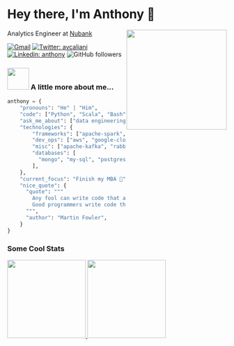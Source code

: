 # Hey there, I'm Anthony 👋


<img align='right' src="https://media.giphy.com/media/M9gbBd9nbDrOTu1Mqx/giphy.gif" width="230">

Analytics Engineer at [Nubank](https://github.com/nubank)

[![Gmail](https://img.shields.io/badge/-email-red?style=flat-square&logo=gmail&logoColor=white)](mailto:avcaliani.it@gmail.com)
[![Twitter: avcaliani](https://img.shields.io/badge/-avcaliani-1d9bf0?style=flat-square&logo=Twitter&logoColor=white)](https://twitter.com/avcaliani)
[![Linkedin: anthony](https://img.shields.io/badge/-anthony-blue?style=flat-square&logo=Linkedin&logoColor=white)](https://www.linkedin.com/in/anthonycaliani)
![GitHub followers](https://img.shields.io/github/followers/avcaliani?label=Follow&style=social)

### <img src="https://media.giphy.com/media/VgCDAzcKvsR6OM0uWg/giphy.gif" width="50"> A little more about me...  

```python
anthony = {
    "pronouns": "He" | "Him",
    "code": ["Python", "Scala", "Bash"],
    "ask_me_about": ["data engineering", "tech", "e-sports (fps)"],
    "technologies": {
        "frameworks": ["apache-spark", "pandas", "fast-api"],
        "dev_ops": ["aws", "google-cloud", "docker🐳"],
        "misc": ["apache-kafka", "rabbit-mq", "airflow"],
        "databases": [
          "mongo", "my-sql", "postgresql", "bigquery", "dynamo-db"
        ],
    },
    "current_focus": "Finish my MBA 🚀",
    "nice_quote": {
      "quote": """
        Any fool can write code that a computer can understand. 
        Good programmers write code that humans can understand.
      """,
      "author": "Martin Fowler",
    }
}
```

### Some Cool Stats
<div>
<a href="https://github.com/avcaliani">
<img height="180em" src="https://github-readme-stats.vercel.app/api/top-langs/?username=avcaliani&layout=compact&langs_count=7"/>
<img height="180em" src="https://github-readme-stats.vercel.app/api?username=avcaliani&show_icons=true&include_all_commits=true&count_private=false"/>
</div>

<!--
References:
  - https://www.alura.com.br/artigos/como-criar-um-readme-para-seu-perfil-github
  - https://github.com/anmol098/anmol098
-->
